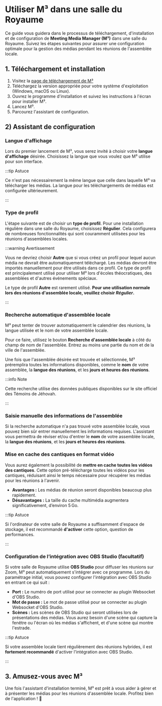# Utiliser M³ dans une salle du Royaume

Ce guide vous guidera dans le processus de téléchargement, d'installation et de configuration de **Meeting Media Manager (M³)** dans une salle du Royaume. Suivez les étapes suivantes pour assurer une configuration optimale pour la gestion des médias pendant les réunions de l'assemblée locale.

## 1. Téléchargement et installation

1. Visitez la [page de téléchargement de M³](https://github.com/sircharlo/meeting-media-manager/releases/latest)
2. Téléchargez la version appropriée pour votre système d'exploitation (Windows, macOS ou Linux).
3. Ouvrez le programme d'installation et suivez les instructions à l'écran pour installer M³.
4. Lancez M³.
5. Parcourez l'assistant de configuration.

## 2) Assistant de configuration

### Langue d'affichage

Lors du premier lancement de M³, vous serez invité à choisir votre **langue d'affichage** désirée. Choisissez la langue que vous voulez que M³ utilise pour son interface.

:::tip Astuce

Ce n'est pas nécessairement la même langue que celle dans laquelle M³ va télécharger les médias. La langue pour les téléchargements de médias est configurée ultérieurement.

:::

### Type de profil

L'étape suivante est de choisir un **type de profil**. Pour une installation régulière dans une salle du Royaume, choisissez **Régulier**. Cela configurera de nombreuses fonctionnalités qui sont couramment utilisées pour les réunions d'assemblées locales.

:::warning Avertissement

Vous ne devriez choisir **Autre** que si vous créez un profil pour lequel aucun média ne devrait être automatiquement téléchargé. Les médias devront être importés manuellement pour être utilisés dans ce profil. Ce type de profil est principalement utilisé pour utiliser M³ lors d'écoles théocratiques, des assemblées et d'autres événements spéciaux.

Le type de profil **Autre** est rarement utilisé. **Pour une utilisation normale lors des réunions d'assemblée locale, veuillez choisir _Régulier_.**

:::

### Recherche automatique d'assemblée locale

M³ peut tenter de trouver automatiquement le calendrier des réunions, la langue utilisée et le nom de votre assemblée locale.

Pour ce faire, utilisez le bouton **Recherche d'assemblée locale** à côté du champ de nom de l'assemblée. Entrez au moins une partie du nom et de la ville de l'assemblée.

Une fois que l'assemblée désirée est trouvée et sélectionnée, M³ préremplira toutes les informations disponibles, comme le **nom** de votre assemblée, la **langue des réunions**, et les **jours et heures des réunions**.

:::info Note

Cette recherche utilise des données publiques disponibles sur le site officiel des Témoins de Jéhovah.

:::

### Saisie manuelle des informations de l'assemblée

Si la recherche automatique n'a pas trouvé votre assemblée locale, vous pouvez bien sûr entrer manuellement les informations requises. L'assistant vous permettra de réviser et/ou d'entrer le **nom** de votre assemblée locale, la **langue des réunions**, et les **jours et heures des réunions**.

### Mise en cache des cantiques en format vidéo

Vous aurez également la possibilité de **mettre en cache toutes les vidéos des cantiques**. Cette option pré-télécharge toutes les vidéos pour les cantiques, réduisant ainsi le temps nécessaire pour récupérer les médias pour les réunions à l'avenir.

- **Avantages :** Les médias de réunion seront disponibles beaucoup plus rapidement.
- **Désavantages :** La taille du cache multimédia augmentera significativement, d’environ 5 Go.

:::tip Astuce

Si l'ordinateur de votre salle de Royaume a suffisamment d'espace de stockage, il est recommandé **d'activer** cette option, question de performances.

:::

### Configuration de l’intégration avec OBS Studio (facultatif)

Si votre salle de Royaume utilise **OBS Studio** pour diffuser les réunions sur Zoom, M³ peut automatiquement s'intégrer avec ce programme. Lors du paramétrage initial, vous pouvez configurer l'intégration avec OBS Studio en entrant ce qui suit :

- **Port :** Le numéro de port utilisé pour se connecter au plugin Websocket d'OBS Studio.
- **Mot de passe :** Le mot de passe utilisé pour se connecter au plugin Websocket d'OBS Studio.
- **Scènes :** Les scènes de OBS Studio qui seront utilisées lors de présentations des médias. Vous aurez besoin d'une scène qui capture la fenêtre ou l'écran où les médias s'affichent, et d'une scène qui montre l'estrade.

:::tip Astuce

Si votre assemblée locale tient régulièrement des réunions hybrides, il est **fortement recommandé** d'activer l'intégration avec OBS Studio.

:::

## 3. Amusez-vous avec M³

Une fois l'assistant d'installation terminé, M³ est prêt à vous aider à gérer et à présenter les médias pour les réunions d'assemblée locale. Profitez bien de l'application ! :tada:
